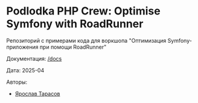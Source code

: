 # Podlodka PHP Crew: Optimise Symfony with RoadRunner

Репозиторий с примерами кода для воркшопа "Оптимизация Symfony-приложения при помощи RoadRunner"

Документация: [/docs](./docs)

Дата: 2025-04

Авторы:
- [Ярослав Тарасов](mailto:roqmeu@gmail.com)
